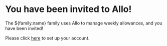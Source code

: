 # You have been invited to Allo!

The ${family.name} family uses Allo to manage weekly allowances, and you have
been invited!

Please click [here](${server.url}/#join/${invitation.uid}/invited) to set up
your account.
